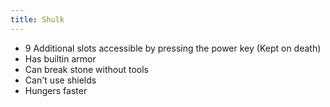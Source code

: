```yaml
---
title: Shulk
---
```

- 9 Additional slots accessible by pressing the power key (Kept on death)
- Has builtin armor
- Can break stone without tools
- Can't use shields
- Hungers faster